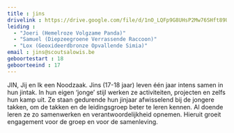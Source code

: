 ```yaml
---
title : jins
drivelink : https://drive.google.com/file/d/1nO_LQFp9G8UHsP2Mw76SHft89U4Gug9D/preview
leiding : 
  - "Joeri (Hemelroze Volgzame Panda)"
  - "Samuel (Diepzeegroene Verrassende Raccoon)"
  - "Lox (Geoxideerdbronze Opvallende Simia)"
email : jins@scoutsalowis.be
geboortestart : 18
geboorteeind : 17
---
```


JIN, Jij en Ik een Noodzaak.
Jins (17-18 jaar) leven één jaar intens samen in hun jintak.
In hun eigen ‘jonge’ stijl werken ze activiteiten, projecten en zelfs hun kamp uit.
Ze staan gedurende hun jinjaar afwisselend bij de jongere takken, om de takken en de leidingsgroep beter te leren kennen.
Al doende leren ze zo samenwerken en verantwoordelijkheid opnemen.
Hieruit groeit engagement voor de groep en voor de samenleving.
